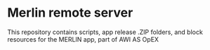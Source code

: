 # Merlin remote server
This repository contains scripts, app release .ZIP folders, and block resources for the MERLIN app, part of AWI AS OpEX
